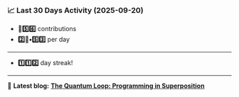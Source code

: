 <!--START_STATS-->
### 📈 Last 30 Days Activity (2025-09-20)  
- **🎱5️⃣6️⃣** contributions  
- **2️⃣🎱•5️⃣3️⃣** per day
---
- **1️⃣1️⃣2️⃣** day streak!
---
📝 **Latest blog:** [**The Quantum Loop: Programming in Superposition**](https://andriak.com/blog/quantum-loop)
<!--END_STATS-->
